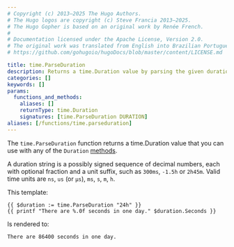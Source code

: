 ```yaml
---
# Copyright (c) 2013–2025 The Hugo Authors.
# The Hugo logos are copyright (c) Steve Francia 2013–2025.
# The Hugo Gopher is based on an original work by Renée French.
#
# Documentation licensed under the Apache License, Version 2.0.
# The original work was translated from English into Brazilian Portuguese.
# https://github.com/gohugoio/hugoDocs/blob/master/content/LICENSE.md

title: time.ParseDuration
description: Returns a time.Duration value by parsing the given duration string.
categories: []
keywords: []
params:
  functions_and_methods:
    aliases: []
    returnType: time.Duration
    signatures: [time.ParseDuration DURATION]
aliases: [/functions/time.parseduration]
---
```


The `time.ParseDuration` function returns a time.Duration value that you can use with any of the `Duration` [methods].

A duration string is a possibly signed sequence of decimal numbers, each with optional fraction and a unit suffix, such as `300ms`, `-1.5h` or `2h45m`. Valid time units are `ns`, `us` (or `µs`), `ms`, `s`, `m`, `h`.

This template:

```go-html-template
{{ $duration := time.ParseDuration "24h" }}
{{ printf "There are %.0f seconds in one day." $duration.Seconds }}
```

Is rendered to:

```text
There are 86400 seconds in one day.
```

[`time.Duration`]: https://pkg.go.dev/time#Duration
[methods]: /methods/duration/

